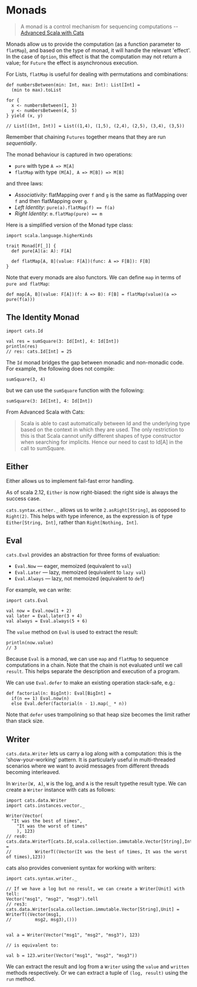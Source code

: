 # Monads

> A monad is a control mechanism for sequencing computations
  -- [Advanced Scala with Cats](http://underscore.io/books/advanced-scala/)

Monads allow us to provide the computation (as a function parameter to `flatMap`), and based on the
type of monad, it will handle the relevant 'effect'. In the case of `Option`, this effect is that
the computation may not return a value; for `Future` the effect is asynchronous execution.

For Lists, `flatMap` is useful for dealing with permutations and combinations:

```
def numbersBetween(min: Int, max: Int): List[Int] =
  (min to max).toList

for {
  x <- numbersBetween(1, 3)
  y <- numbersBetween(4, 5)
} yield (x, y) 

// List[(Int, Int)] = List((1,4), (1,5), (2,4), (2,5), (3,4), (3,5))
```

Remember that chaining `Futures` together means that they are run _sequentially_.

The monad behaviour is captured in two operations:

* `pure` with type `A => M[A]`
* `flatMap` with type `(M[A], A => M[B]) => M[B]`

and three laws:

* *Associativity*: flatMapping over `f` and `g` is the same as flatMapping over `f` and then
  flatMapping over `g`.
* *Left Identity*: `pure(a).flatMap(f) == f(a)`
* *Right Identity*: `m.flatMap(pure) == m`

Here is a simplified version of the Monad type class:

```
import scala.language.higherKinds

trait Monad[F[_]] {
  def pure[A](a: A): F[A]

  def flatMap[A, B](value: F[A])(func: A => F[B]): F[B]
}
```

Note that every monads are also functors. We can define `map` in terms of `pure and flatMap`:

```
def map[A, B](value: F[A])(f: A => B): F[B] = flatMap(value)(a => pure(f(a)))
```

## The Identity Monad

```
import cats.Id

val res = sumSquare(3: Id[Int], 4: Id[Int])
println(res)
// res: cats.Id[Int] = 25
```

The `Id` monad bridges the gap between monadic and non-monadic code. For example, the following does
not compile:

`sumSquare(3, 4)`

but we can use the `sumSquare` function with the following:

`sumSquare(3: Id[Int], 4: Id[Int])`

From Advanced Scala with Cats:
> Scala is able to cast automatically between Id and the underlying type based on the context in
> which they are used. The only restriction to this is that Scala cannot unify different shapes of
> type constructor when searching for implicits. Hence our need to cast to Id[A] in the call to
> sumSquare.

## Either

Either allows us to implement fail-fast error handling.

As of scala 2.12, `Either` is now right-biased: the right side is always the success case.

`cats.syntax.either._` allows us to write `2.asRight[String]`, as opposed to `Right(2)`. This helps
with type inference, as the expression is of type `Either[String, Int]`, rather than `Right[Nothing,
Int]`.

## Eval

`cats.Eval` provides an abstraction for three forms of evaluation:

* `Eval.Now` — eager, memoized (equivalent to `val`)
* `Eval.Later` — lazy, memoized (equivalent to `lazy val`)
* `Eval.Always` — lazy, not memoized (equivalent to `def`)

For example, we can write:

```
import cats.Eval

val now = Eval.now(1 + 2)
val later = Eval.later(3 + 4)
val always = Eval.always(5 + 6)
```

The `value` method on `Eval` is used to extract the result:

```
println(now.value)
// 3
```

Because `Eval` is a monad, we can use `map` and `flatMap` to sequence computations in a chain. Note
that the chain is not evaluated until we call `result`. This helps separate the description and
execution of a program.

We can use `Eval.defer` to make an existing operation stack-safe, e.g.:

```
def factorial(n: BigInt): Eval[BigInt] =
  if(n == 1) Eval.now(n)
  else Eval.defer(factorial(n - 1).map(_ * n))
```

Note that `defer` uses trampolining so that heap size becomes the limit rather than stack size.


## Writer

`cats.data.Writer` lets us carry a log along with a computation: this is the 'show-your-working'
pattern. It is particularly useful in multi-threaded scenarios where we want to avoid messages from
different threads becoming interleaved.

In `Writer[W, A]`, `W` is the log, and `A` is the result typethe result type. We can create a
`Writer` instance with cats as follows:

```
import cats.data.Writer
import cats.instances.vector._

Writer(Vector(
  "It was the best of times",
    "It was the worst of times"
    ), 123)
// res0: cats.data.WriterT[cats.Id,scala.collection.immutable.Vector[String],Int] =
//         WriterT((Vector(It was the best of times, It was the worst of times),123))
```

cats also provides convenient syntax for working with writers:

```
import cats.syntax.writer._

// If we have a log but no result, we can create a Writer[Unit] with tell:
Vector("msg1", "msg2", "msg3").tell
// res3: cats.data.Writer[scala.collection.immutable.Vector[String],Unit] = WriterT((Vector(msg1,
//         msg2, msg3),()))


val a = Writer(Vector("msg1", "msg2", "msg3"), 123)

// is equivalent to:

val b = 123.writer(Vector("msg1", "msg2", "msg3"))
```

We can extract the result and log from a `Writer` using the `value` and `written` methods
respectively. Or we can extract a tuple of `(log, result)` using the `run` method.
